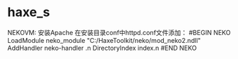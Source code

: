 haxe_s
======

NEKOVM:
安装Apache
在安装目录conf中httpd.conf文件添加：
#BEGIN NEKO
  LoadModule neko_module "C:/HaxeToolkit/neko/mod_neko2.ndll"
  AddHandler neko-handler .n
  DirectoryIndex index.n
#END NEKO

